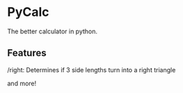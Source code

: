 PyCalc
======

The better calculator in python. 

Features
--------

/right: Determines if 3 side lengths turn into a right triangle

and more!
